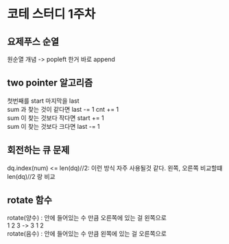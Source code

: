 # 코테 스터디 1주차

## 요제푸스 순열 
원순열 개념 -> popleft 한거 바로 append

## two pointer 알고리즘 
첫번째를 start 마지막을 last <br/>
sum 과 찾는 것이 같다면 last -= 1 cnt += 1 <br/>
sum 이 찾는 것보다 작다면 start += 1 <br/>
sum 이 찾는 것보다 크다면 last -= 1

## 회전하는 큐 문제 
dq.index(num) <= len(dq)//2: 이런 방식 자주 사용될것 같다. 왼쪽, 오른쪽 비교할떄 len(dq)//2 랑 비교

## rotate 함수 
rotate(양수) : 안에 들어있는 수 만큼 오른쪽에 있는 걸 왼쪽으로 <br/>
1 2 3 -> 3 1 2 <br/>
rotate(음수) : 안에 들어있는 수 만큼 왼쪽에 있는 걸 오른쪽으로 
